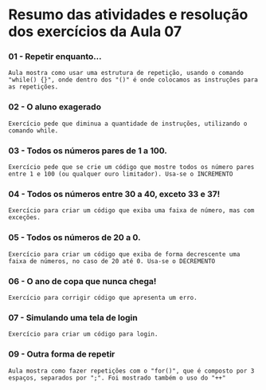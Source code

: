 # Resumo das atividades e resolução dos exercícios da Aula 07 #

### 01 - Repetir enquanto... ###
    Aula mostra como usar uma estrutura de repetição, usando o comando "while() {}", onde dentro dos "()" é onde colocamos as instruções para as repetições.


### 02 - O aluno exagerado ###
    Exercício pede que diminua a quantidade de instruções, utilizando o comando while.


### 03 - Todos os números pares de 1 a 100. ###
    Exercício pede que se crie um código que mostre todos os número pares entre 1 e 100 (ou qualquer ouro limitador). Usa-se o INCREMENTO


### 04 - Todos os números entre 30 a 40, exceto 33 e 37! ###
    Exercício para criar um código que exiba uma faixa de número, mas com exceções.


### 05 - Todos os números de 20 a 0. ###    
    Exercício para criar um código que exiba de forma decrescente uma faixa de números, no caso de 20 até 0. Usa-se o DECREMENTO


### 06 - O ano de copa que nunca chega! ### 
    Exercício para corrigir código que apresenta um erro.


### 07 - Simulando uma tela de login ###
    Exercício para criar um código para login.


### 09 - Outra forma de repetir ###
    Aula mostra como fazer repetições com o "for()", que é composto por 3 espaços, separados por ";". Foi mostrado também o uso do "++"